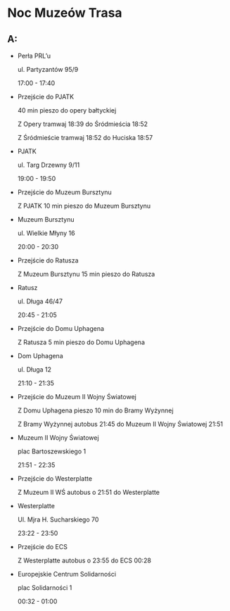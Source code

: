 # Noc Muzeów Trasa

## A:

- Perła PRL’u
    
    ul. Partyzantów 95/9
    
    17:00 - 17:40
    
- Przejście do PJATK
    
    40 min pieszo do opery bałtyckiej 
    
    Z Opery tramwaj 18:39 do Śródmieścia 18:52
    
    Z Śródmieście tramwaj 18:52 do Huciska 18:57
    
- PJATK
    
    ul. Targ Drzewny 9/11
    
    19:00 - 19:50
    
- Przejście do Muzeum Bursztynu
    
    Z PJATK 10 min pieszo do Muzeum Bursztynu 
    
- Muzeum Bursztynu
    
    ul. Wielkie Młyny 16
    
    20:00 - 20:30
    
- Przejście do Ratusza
    
    Z Muzeum Bursztynu 15 min pieszo do Ratusza
    
- Ratusz
    
    ul. Długa 46/47
    
    20:45 - 21:05
    
- Przejście do Domu Uphagena
    
    Z Ratusza 5 min pieszo do Domu Uphagena
    
- Dom Uphagena
    
    ul. Długa 12
    
    21:10  - 21:35
    
- Przejście do Muzeum II Wojny Światowej
    
    Z Domu Uphagena pieszo 10 min do Bramy Wyżynnej
    
    Z Bramy Wyżynnej autobus 21:45 do Muzeum II Wojny Światowej 21:51
    
- Muzeum II Wojny Światowej
    
    plac Bartoszewskiego 1
    
    21:51 - 22:35
    
- Przejście do Westerplatte
    
    Z Muzeum II WŚ autobus o 21:51 do Westerplatte
    
- Westerplatte
    
    Ul. Mjra H. Sucharskiego 70
    
    23:22 - 23:50
    
- Przejście do ECS
    
    Z  Westerplatte autobus o 23:55 do ECS 00:28
    
- Europejskie Centrum Solidarności
    
    plac Solidarności 1
    
    00:32 - 01:00
